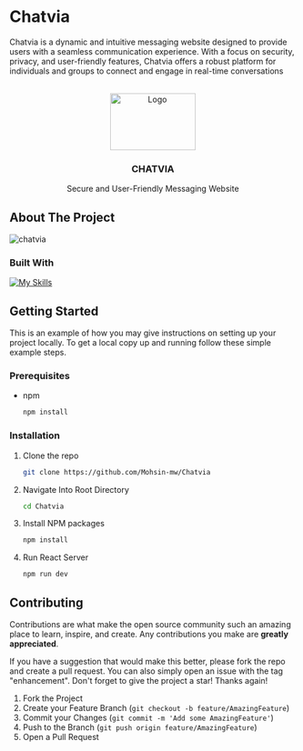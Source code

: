 # Chatvia
Chatvia is a dynamic and intuitive messaging website designed to provide users with a seamless communication experience. With a focus on security, privacy, and user-friendly features, Chatvia offers a robust platform for individuals and groups to connect and engage in real-time conversations
<a name="readme-top"></a>


<!-- PROJECT LOGO -->
<br />
<div align="center">
  <a href="https://github.com/Mohsin-mw/Flip-Market-Ecommerce-Web-App/repo_name">
    <img src="https://github.com/Mohsin-mw/Flip-Market-Ecommerce-Web-App/assets/122507740/e8453f6e-3d5b-4921-bad7-3a77c3e783f0" alt="Logo" width="150" height="100">
  </a>

<h3 align="center">CHATVIA</h3>

  <p align="center">
     Secure and User-Friendly Messaging Website
    <br />
    
  
  </p>
</div>


<!-- ABOUT THE PROJECT -->
## About The Project
![chatvia](https://github.com/Mohsin-mw/Flip-Market-Ecommerce-Web-App/assets/122507740/c72ab3bf-5b04-4993-ab93-9c33bcdfd32b)




### Built With
[![My Skills](https://skillicons.dev/icons?i=react,tailwind,ts)](https://skillicons.dev)



<!-- GETTING STARTED -->
## Getting Started

This is an example of how you may give instructions on setting up your project locally.
To get a local copy up and running follow these simple example steps.

### Prerequisites

* npm
  ```sh
  npm install 
  ```

### Installation

1. Clone the repo
   ```sh
   git clone https://github.com/Mohsin-mw/Chatvia
   ```
2. Navigate Into Root Directory
   ```sh
   cd Chatvia
   ```
   
3. Install NPM packages
   ```sh
   npm install
   ```
4. Run React Server
   ```js
   npm run dev
   ```


<!-- CONTRIBUTING -->
## Contributing

Contributions are what make the open source community such an amazing place to learn, inspire, and create. Any contributions you make are **greatly appreciated**.

If you have a suggestion that would make this better, please fork the repo and create a pull request. You can also simply open an issue with the tag "enhancement".
Don't forget to give the project a star! Thanks again!

1. Fork the Project
2. Create your Feature Branch (`git checkout -b feature/AmazingFeature`)
3. Commit your Changes (`git commit -m 'Add some AmazingFeature'`)
4. Push to the Branch (`git push origin feature/AmazingFeature`)
5. Open a Pull Request

